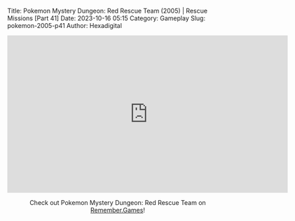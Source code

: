 Title: Pokemon Mystery Dungeon: Red Rescue Team (2005) | Rescue Missions [Part 41]
Date: 2023-10-16 05:15
Category: Gameplay
Slug: pokemon-2005-p41
Author: Hexadigital

<center><iframe src="https://www.youtube.com/embed/a5pcclHeDR8?feature=oembed" allow="accelerometer; autoplay; encrypted-media; gyroscope; picture-in-picture" width="640" height="360" frameborder="0"></iframe>

Check out Pokemon Mystery Dungeon: Red Rescue Team on [Remember.Games](https://remember.games/game/382/pokemon-mystery-dungeon-red-rescue-team/)!</center>